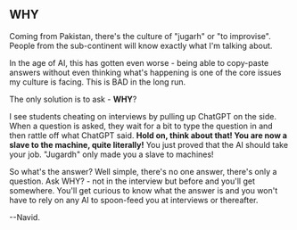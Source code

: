## WHY

Coming from Pakistan, there's the culture of "jugarh" or "to improvise". People from the sub-continent will know exactly what I'm talking about.

 In the age of AI, this has gotten even worse - being able to copy-paste answers without even thinking what's happening is one of the core issues my culture is facing. This is BAD in the long run.  

 The only solution is to ask - **WHY**? 

 I see students cheating on interviews by pulling up ChatGPT on the side. When a question is asked, they wait for a bit to type the question in and then rattle off what ChatGPT said. **Hold on, think about that! You are now a slave to the machine, quite literally!** You just proved that the AI should take your job. "Jugardh" only made you a slave to machines! 

 So what's the answer? Well simple, there's no one answer, there's only a question. Ask WHY? - not in the interview but before and you'll get somewhere. You'll get curious to know what the answer is and you won't have to rely on any AI to spoon-feed you at interviews or thereafter. 


 --Navid.
